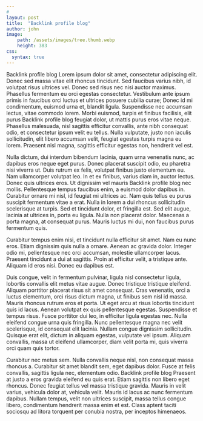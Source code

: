 ```yaml
---
#
layout: post
title:  "Backlink profile blog"
author: john
image: 
    path: /assets/images/tree.thumb.webp
    height: 383
css:
  syntax: true
---
```

Backlink profile blog Lorem ipsum dolor sit amet, consectetur adipiscing elit. Donec sed massa vitae elit rhoncus tincidunt. Sed faucibus varius nibh, id volutpat risus ultrices vel. Donec sed risus nec nisi auctor maximus. Phasellus fermentum eu orci egestas consectetur. Vestibulum ante ipsum primis in faucibus orci luctus et ultrices posuere cubilia curae; Donec id mi condimentum, euismod urna et, blandit ligula. Suspendisse nec accumsan lectus, vitae commodo lorem. Morbi euismod, turpis et finibus facilisis, elit purus Backlink profile blog feugiat dolor, ut mattis purus eros vitae neque. Phasellus malesuada, nisl sagittis efficitur convallis, ante nibh consequat odio, et consectetur ipsum velit eu tellus. Nulla vulputate, justo non iaculis sollicitudin, elit libero accumsan velit, feugiat egestas turpis magna eu lorem. Praesent nisl magna, sagittis efficitur egestas non, hendrerit vel est.

Nulla dictum, dui interdum bibendum lacinia, quam urna venenatis nunc, ac dapibus eros neque eget purus. Donec placerat suscipit odio, eu pharetra nisi viverra ut. Duis rutrum ex felis, volutpat finibus justo elementum eu. Nam ullamcorper volutpat leo. In et ex finibus, varius diam in, auctor lectus. Donec quis ultrices eros. Ut dignissim vel mauris Backlink profile blog nec mollis. Pellentesque tempus faucibus enim, a euismod dolor dapibus in. Curabitur ornare mi nisl, id feugiat mi ultrices ac. Nam quis tellus eu purus suscipit fermentum vitae a erat. Nulla in lorem a dui rhoncus sollicitudin scelerisque at turpis. Sed et tincidunt dolor, et fringilla est. Sed elit augue, lacinia at ultrices in, porta eu ligula. Nulla non placerat dolor. Maecenas a porta magna, at consequat purus. Mauris luctus mi dui, non faucibus purus fermentum quis.

Curabitur tempus enim nisi, et tincidunt nulla efficitur sit amet. Nam eu nunc eros. Etiam dignissim quis nulla a ornare. Aenean ac gravida dolor. Integer odio mi, pellentesque nec orci accumsan, molestie ullamcorper lacus. Praesent tincidunt a dui at sagittis. Proin at efficitur velit, a tristique ante. Aliquam id eros nisi. Donec eu dapibus est.

Duis congue, velit in fermentum pulvinar, ligula nisl consectetur ligula, lobortis convallis elit metus vitae augue. Donec tristique tristique eleifend. Aliquam porttitor placerat risus sit amet consequat. Cras venenatis, orci a luctus elementum, orci risus  dictum magna, ut finibus sem nisl id massa. Mauris rhoncus rutrum eros et porta. Ut eget arcu at risus lobortis tincidunt quis id lacus. Aenean volutpat ex quis pellentesque egestas. Suspendisse et tempus risus. Fusce porttitor dui leo, in efficitur ligula egestas nec. Nulla eleifend congue urna quis fringilla. Nunc pellentesque magna nec velit scelerisque, id consequat elit lacinia. Nullam congue dignissim sollicitudin. Quisque erat elit, dictum in aliquam egestas, vulputate vel ipsum. Aliquam convallis, massa ut eleifend ullamcorper, diam velit porta mi, quis viverra orci quam quis tortor.

Curabitur nec metus sem. Nulla convallis neque nisl, non consequat massa rhoncus a. Curabitur sit amet blandit sem, eget dapibus dolor. Fusce at felis convallis, sagittis ligula nec, elementum odio. Backlink profile blog Praesent at justo a eros gravida eleifend eu quis erat. Etiam sagittis non libero eget rhoncus. Donec feugiat tellus vel massa tristique gravida. Mauris in velit varius, vehicula dolor at, vehicula velit. Mauris id lacus ac nunc fermentum dapibus. Nullam tempus, velit non ultrices suscipit, massa tellus congue libero, condimentum hendrerit massa enim et est. Class aptent taciti sociosqu ad litora torquent per conubia nostra, per inceptos himenaeos.

